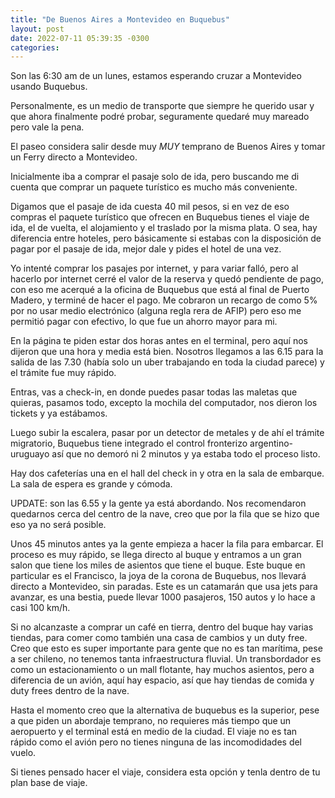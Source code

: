 ```yaml
---
title: "De Buenos Aires a Montevideo en Buquebus"
layout: post
date: 2022-07-11 05:39:35 -0300
categories:
---
```


Son las 6:30 am de un lunes, estamos esperando cruzar a Montevideo usando Buquebus.

Personalmente, es un medio de transporte que siempre he querido usar y que ahora finalmente podré probar, seguramente quedaré muy mareado pero vale la pena.

El paseo considera salir desde muy *MUY* temprano de Buenos Aires y tomar un Ferry directo a Montevideo. 

Inicialmente iba a comprar el pasaje solo de ida, pero buscando me di cuenta que comprar un paquete turístico es mucho más conveniente.

Digamos que el pasaje de ida cuesta 40 mil pesos, si en vez de eso compras el paquete turístico que ofrecen en Buquebus tienes el viaje de ida, el de vuelta, el alojamiento y el traslado por la misma plata. O sea, hay diferencia entre hoteles, pero básicamente si estabas con la disposición de pagar por el pasaje de ida, mejor dale y pides el hotel de una vez.

Yo intenté comprar los pasajes por internet, y para variar falló, pero al hacerlo por internet cerré el valor de la reserva y quedó pendiente de pago, con eso me acerqué a la oficina de Buquebus que está al final de Puerto Madero, y terminé de hacer el pago. Me cobraron un recargo de como 5% por no usar medio electrónico (alguna regla rera de AFIP) pero eso me permitió pagar con efectivo, lo que fue un ahorro mayor para mi.

En la página te piden estar dos horas antes en el terminal, pero aquí nos dijeron que una hora y media está bien. Nosotros llegamos a las 6.15 para la salida de las 7.30 (había solo un uber trabajando en toda la ciudad parece) y el trámite fue muy rápido.

Entras, vas a check-in, en donde puedes pasar todas las maletas que quieras, pasamos todo, excepto la mochila del computador, nos dieron los tickets y ya estábamos.

Luego subir la escalera, pasar por un detector de metales y de ahí el trámite migratorio, Buquebus tiene integrado el control fronterizo argentino-uruguayo así que no demoró ni 2 minutos y ya estaba todo el proceso listo.

Hay dos cafeterías una en el hall del check in y otra en la sala de embarque. La sala de espera es grande y cómoda.

UPDATE: son las 6.55 y la gente ya está abordando. Nos recomendaron quedarnos cerca del centro de la nave, creo que por la fila que se hizo que eso ya no será posible.

Unos 45 minutos antes ya la gente empieza a hacer la fila para embarcar. El proceso es muy rápido, se llega directo al buque y entramos a un gran salon que tiene los miles de asientos que tiene el buque. Este buque en particular es el Francisco, la joya de la corona de Buquebus, nos llevará directo a Montevideo, sin paradas. Este es un catamarán que usa jets para avanzar, es una bestia, puede llevar 1000 pasajeros, 150 autos y lo hace a casi 100 km/h.

Si no alcanzaste a comprar un café en tierra, dentro del buque hay varias tiendas, para comer como también una casa de cambios y un duty free. Creo que esto es super importante para gente que no es tan marítima, pese a ser chileno, no tenemos tanta infraestructura fluvial. Un transbordador es como un estacionamiento o un mall flotante, hay muchos asientos, pero a diferencia de un avión, aquí hay espacio, así que hay tiendas de comida y duty frees dentro de la nave.

Hasta el momento creo que la alternativa de buquebus es la superior, pese a que piden un abordaje temprano, no requieres más tiempo que un aeropuerto y el terminal está en medio de la ciudad. El viaje no es tan rápido como el avión pero no tienes ninguna de las incomodidades del vuelo.

Si tienes pensado hacer el viaje, considera esta opción y tenla dentro de tu plan base de viaje.




